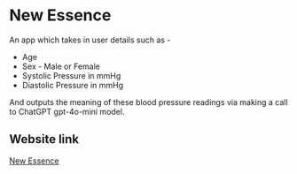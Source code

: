 # New Essence

An app which takes in user details such as -
- Age
- Sex - Male or Female
- Systolic Pressure in mmHg
- Diastolic Pressure in mmHg

And outputs the meaning of these blood pressure readings via making a call to ChatGPT gpt-4o-mini model.

## Website link
[New Essence](https://new-essence.vercel.app/)